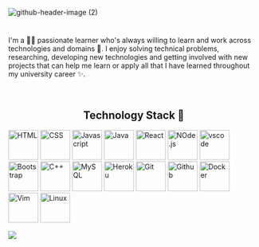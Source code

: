 ![github-header-image (2)](https://user-images.githubusercontent.com/101584315/209405418-4e838425-d74f-4096-b705-54d3baf17352.png)
#
<!-- Introduction -->
I'm a 🧑‍💻 passionate learner who's always willing to learn and work across technologies and domains 🔮. I enjoy solving technical problems, 
researching, developing new technologies and getting involved with new projects that can help me learn or apply all that I have learned 
throughout my university career ✨.

<!-- Skills -->
<br>
<h2 align="center">Technology Stack 🚀</h2>
<p align="left">
<img src="https://cdn.jsdelivr.net/gh/devicons/devicon/icons/html5/html5-original.svg" alt="HTML" width="60" height="60" />
<img src="https://cdn.jsdelivr.net/gh/devicons/devicon/icons/css3/css3-original.svg" alt="CSS" width="60" height="60"/>
<img src="https://cdn.jsdelivr.net/gh/devicons/devicon/icons/javascript/javascript-original.svg" alt="Javascript" width="60" height="60"/>
<img src="https://cdn.jsdelivr.net/gh/devicons/devicon/icons/java/java-original-wordmark.svg" alt="Java" width="60" height="60"/>
<img src="https://cdn.jsdelivr.net/gh/devicons/devicon/icons/react/react-original.svg" alt="React" width="60" height="60"/>
<img src="https://cdn.jsdelivr.net/gh/devicons/devicon/icons/nodejs/nodejs-plain.svg" alt="NOde.js" width="60" height="60"/>
<img src="https://cdn.jsdelivr.net/gh/devicons/devicon/icons/vscode/vscode-original.svg" alt="vscode" width="60" height="60"/>
<img src="https://cdn.jsdelivr.net/gh/devicons/devicon/icons/bootstrap/bootstrap-original.svg" alt="Bootstrap" width="60" height="60" />
<img src="https://cdn.jsdelivr.net/gh/devicons/devicon/icons/cplusplus/cplusplus-original.svg" alt="C++" width="60" height="60"/>
<img src="https://cdn.jsdelivr.net/gh/devicons/devicon/icons/mysql/mysql-original.svg" alt="MySQL" width="60" height="60"/>
<img src="https://cdn.jsdelivr.net/gh/devicons/devicon/icons/heroku/heroku-original.svg" alt="Heroku" width="60" height="60"/>
<img src="https://cdn.jsdelivr.net/gh/devicons/devicon/icons/git/git-original.svg" alt="Git" width="60" height="60"/>
<img src="https://cdn.jsdelivr.net/gh/devicons/devicon/icons/github/github-original.svg" alt="Github" width="60" height="60"/>
<img src="https://cdn.jsdelivr.net/gh/devicons/devicon/icons/docker/docker-plain.svg" alt="Docker" width="60" height="60"/>
<img src="https://cdn.jsdelivr.net/gh/devicons/devicon/icons/vim/vim-plain.svg" alt="Vim" width="60" height="60"/>
<img src="https://cdn.jsdelivr.net/gh/devicons/devicon/icons/linux/linux-original.svg" alt="Linux" width="60" height="60"/>
</p>

<!-- Github Stats -->
<!-- # 📊 GitHub Stats:
![](https://github-readme-stats.vercel.app/api?username=DivyanshuSonwal&theme=dark&hide_border=false&include_all_commits=false&count_private=false)<br/>
![](https://github-readme-streak-stats.herokuapp.com/?user=DivyanshuSonwal&theme=dark&hide_border=false)<br/>
![](https://github-readme-stats.vercel.app/api/top-langs/?username=DivyanshuSonwal&theme=dark&hide_border=false&include_all_commits=false&count_private=false&layout=compact) -->
<!-- # -->
![](https://github-readme-stats.vercel.app/api/top-langs/?username=DivyanshuSonwal&theme=dark&hide_border=false&include_all_commits=false&count_private=false&layout=compact)
<!--  -->
<!-- ![snake gif](https://github.com/DivyanshuSonwal/DivyanshuSonwal/blob/output/github-contribution-grid-snake.gif) -->
